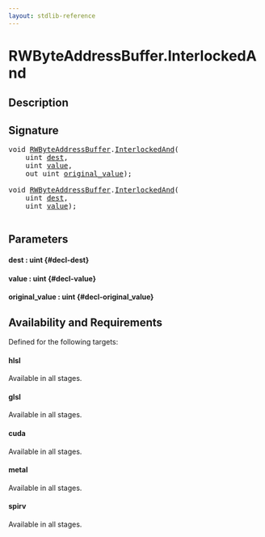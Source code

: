 ```yaml
---
layout: stdlib-reference
---
```


# RWByteAddressBuffer\.InterlockedAnd

## Description





## Signature 

<pre>
<span class="code_keyword">void</span> <a href="/stdlib-reference/types/RWByteAddressBuffer/index" class="code_type">RWByteAddressBuffer</a>.<a href="/stdlib-reference/types/RWByteAddressBuffer/InterlockedAnd">InterlockedAnd</a>(
    <span class="code_keyword">uint</span> <a href="/stdlib-reference/types/RWByteAddressBuffer/InterlockedAnd#decl-dest" class="code_param">dest</a>,
    <span class="code_keyword">uint</span> <a href="/stdlib-reference/types/RWByteAddressBuffer/InterlockedAnd#decl-value" class="code_param">value</a>,
    <span class="code_keyword">out</span> <span class="code_keyword">uint</span> <a href="/stdlib-reference/types/RWByteAddressBuffer/InterlockedAnd#decl-original_value" class="code_param">original_value</a>);

<span class="code_keyword">void</span> <a href="/stdlib-reference/types/RWByteAddressBuffer/index" class="code_type">RWByteAddressBuffer</a>.<a href="/stdlib-reference/types/RWByteAddressBuffer/InterlockedAnd">InterlockedAnd</a>(
    <span class="code_keyword">uint</span> <a href="/stdlib-reference/types/RWByteAddressBuffer/InterlockedAnd#decl-dest" class="code_param">dest</a>,
    <span class="code_keyword">uint</span> <a href="/stdlib-reference/types/RWByteAddressBuffer/InterlockedAnd#decl-value" class="code_param">value</a>);

</pre>

## Parameters

#### dest  : uint {#decl-dest}
#### value  : uint {#decl-value}
#### original\_value  : uint {#decl-original_value}

## Availability and Requirements

Defined for the following targets:

#### hlsl
Available in all stages.

#### glsl
Available in all stages.

#### cuda
Available in all stages.

#### metal
Available in all stages.

#### spirv
Available in all stages.



